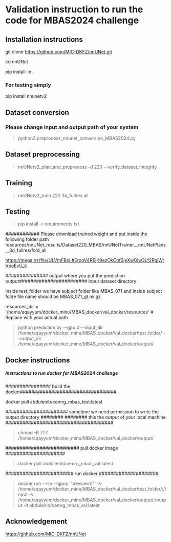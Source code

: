 # Validation instruction to run the code for MBAS2024 challenge

## Installation instructions
git clone https://github.com/MIC-DKFZ/nnUNet.git

cd nnUNet

pip install -e .

### For testing simply 

pip install nnunetv2

## Dataset conversion
### Please change input and output path of your system
> python3 preprocess_nnunet_conversion_MBAS2024.py

## Dataset preprocessing

> nnUNetv2_plan_and_preprocess -d 220 --verify_dataset_integrity

## Training

> nnUNetv2_train 220 3d_fullres all

## Testing

> pip install -r requirements.txt

############ Please download trained weight and put inside the following folder path
resources/nnUNet_results/Dataset220_MBAS/nnUNetTrainer__nnUNetPlans__3d_fullres/fold_all

https://mega.nz/file/ULVmFBxL#ErooV4REjK9ezOkCbf2jeXwGIw3Lf2RgjWrVboEvU_k

############### output where you put the prediction output########################
Input dataset directory

Inside test_folder we have subject folder like  MBAS_071 and inside subject folde file name should be MBAS_071_gt.nii.gz
             

resources_dir = '/home/aqayyum/docker_mine/MBAS_docker/val_docker/resources'  # Replace with your actual path

> python prediction.py --gpu 0 --input_dir /home/aqayyum/docker_mine/MBAS_docker/val_docker/test_folder/ --output_dir /home/aqayyum/docker_mine/MBAS_docker/val_docker/output/

## Docker instructions

##### Instructions to run docker for MBAS2024 challenge #############

################ build the docker##################################

docker pull abdulenib/cemrg_mbas_test:latest

###################### sometime we need permission to write the output directory ########
######## this the output of your local machine ######################################

> chmod -R 777 /home/aqayyum/docker_mine/MBAS_docker/val_docker/output/  

########################## pull docker image #####################

> docker pull abdulenib/cemrg_mbas_val:latest

######################## run docker #####################

> docker run --rm  --gpus '"device=0"' -v /home/aqayyum/docker_mine/MBAS_docker/val_docker/test_folder/:/input -v /home/aqayyum/docker_mine/MBAS_docker/val_docker/output/:/output -it abdulenib/cemrg_mbas_val:latest


## Acknowledgement
https://github.com/MIC-DKFZ/nnUNet
